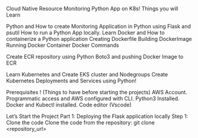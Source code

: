 Cloud Native Resource Monitoring Python App on K8s!
Things you will Learn

Python and How to create Monitoring Application in Python using Flask and psutil
How to run a Python App locally.
Learn Docker and How to containerize a Python application
Creating Dockerfile
Building DockerImage
Running Docker Container
Docker Commands

Create ECR repository using Python Boto3 and pushing Docker Image to ECR

Learn Kubernetes and Create EKS cluster and Nodegroups
Create Kubernetes Deployments and Services using Python!

Prerequisites !
(Things to have before starting the projects)
 AWS Account.
 Programmatic access and AWS configured with CLI.
 Python3 Installed.
 Docker and Kubectl installed.
 Code editor (Vscode)

 Let’s Start the Project 
Part 1: Deploying the Flask application locally
Step 1: Clone the code
Clone the code from the repository:
git clone <repository_url>
